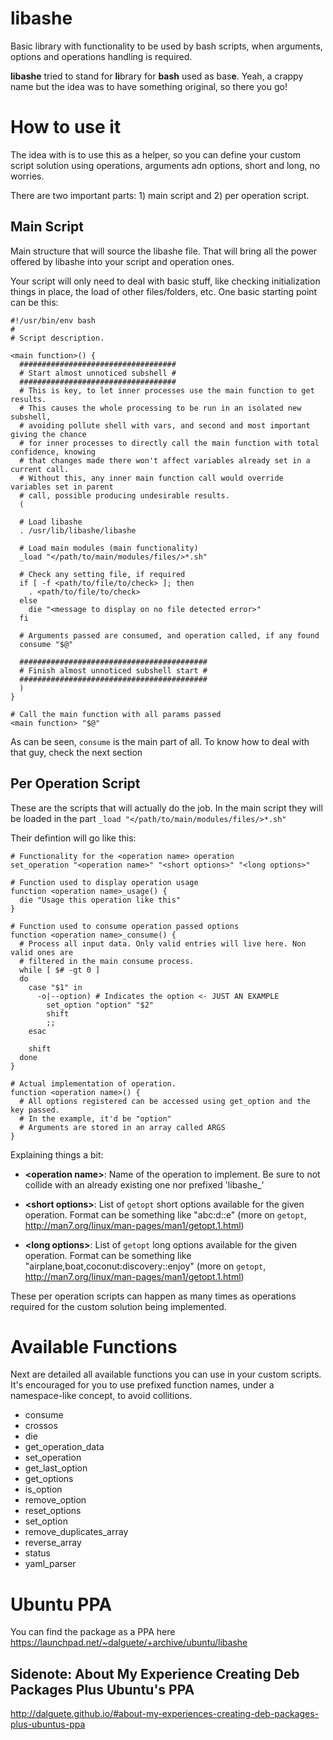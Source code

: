 # libashe
Basic library with functionality to be used by bash scripts, when arguments, options
and operations handling is required.

**libashe** tried to stand for **li**brary for **bash** used as bas**e**. Yeah, a
crappy name but the idea was to have something original, so there you go!

How to use it
=============

The idea with is to use this as a helper, so you can define your custom script solution
using operations, arguments adn options, short and long, no worries.

There are two important parts: 1) main script and 2) per operation script.

Main Script
-----------

Main structure that will source the libashe file. That will bring all the power
offered by libashe into your script and operation ones.

Your script will only need to deal with basic stuff, like checking initialization
things in place, the load of other files/folders, etc. One basic starting point
can be this:

```
#!/usr/bin/env bash
#
# Script description.

<main function>() {
  ###################################
  # Start almost unnoticed subshell #
  ###################################
  # This is key, to let inner processes use the main function to get results.
  # This causes the whole processing to be run in an isolated new subshell,
  # avoiding pollute shell with vars, and second and most important giving the chance
  # for inner processes to directly call the main function with total confidence, knowing
  # that changes made there won't affect variables already set in a current call.
  # Without this, any inner main function call would override variables set in parent
  # call, possible producing undesirable results.
  (

  # Load libashe
  . /usr/lib/libashe/libashe

  # Load main modules (main functionality)
  _load "</path/to/main/modules/files/>*.sh"

  # Check any setting file, if required
  if [ -f <path/to/file/to/check> ]; then
    . <path/to/file/to/check>
  else
    die "<message to display on no file detected error>"
  fi

  # Arguments passed are consumed, and operation called, if any found
  consume "$@"

  ##########################################
  # Finish almost unnoticed subshell start #
  ##########################################
  )
}

# Call the main function with all params passed
<main function> "$@"
```

As can be seen, `consume` is the main part of all. To know how to deal with that guy,
check the next section

Per Operation Script
--------------------

These are the scripts that will actually do the job. In the main script they will
be loaded in the part `_load "</path/to/main/modules/files/>*.sh"`

Their defintion will go like this:

```
# Functionality for the <operation name> operation
set_operation "<operation name>" "<short options>" "<long options>"

# Function used to display operation usage
function <operation name>_usage() {
  die "Usage this operation like this"
}

# Function used to consume operation passed options
function <operation name>_consume() {
  # Process all input data. Only valid entries will live here. Non valid ones are
  # filtered in the main consume process.
  while [ $# -gt 0 ]
  do
    case "$1" in
      -o|--option) # Indicates the option <- JUST AN EXAMPLE
        set_option "option" "$2"
        shift
        ;;
    esac

    shift
  done
}

# Actual implementation of operation.
function <operation name>() {
  # All options registered can be accessed using get_option and the key passed.
  # In the example, it'd be "option"
  # Arguments are stored in an array called ARGS
}

```

Explaining things a bit:

* **\<operation name\>**: Name of the operation to implement. Be sure to not collide
  with an already existing one nor prefixed 'libashe_'

* **\<short options\>**: List of `getopt` short options available for the given operation.
  Format can be something like "abc:d::e" (more on `getopt`, http://man7.org/linux/man-pages/man1/getopt.1.html)

* **\<long options\>**: List of `getopt` long options available for the given operation.
  Format can be something like "airplane,boat,coconut:discovery::enjoy" (more on `getopt`, http://man7.org/linux/man-pages/man1/getopt.1.html)

These per operation scripts can happen as many times as operations required for the
custom solution being implemented.

Available Functions
===================

Next are detailed all available functions you can use in your custom scripts.
It's encouraged for you to use prefixed function names, under a namespace-like
concept, to avoid collitions.

* consume
* crossos
* die
* get_operation_data
* set_operation
* get_last_option
* get_options
* is_option
* remove_option
* reset_options
* set_option
* remove_duplicates_array
* reverse_array
* status
* yaml_parser


Ubuntu PPA
==========

You can find the package as a PPA here https://launchpad.net/~dalguete/+archive/ubuntu/libashe

Sidenote: About My Experience Creating Deb Packages Plus Ubuntu's PPA
---------------------------------------------------------------------

http://dalguete.github.io/#about-my-experiences-creating-deb-packages-plus-ubuntus-ppa

